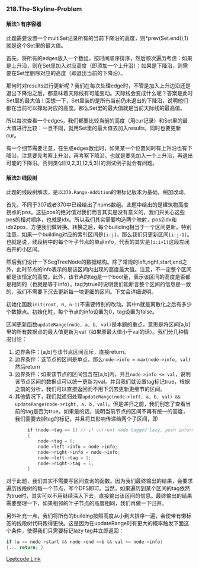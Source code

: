 ### 218.The-Skyline-Problem

#### 解法1:有序容器

此题需要设置一个multiSet记录所有的当前下降沿的高度，则*prev(Set.end(),1)就是这个Set里的最大值。

首先，将所有的edges放入一个数组，按时间顺序排序，然后顺次遍历考虑：如果是上升沿，则在Set里加入对应高度（即添加一个上升沿）；如果是下降沿，则需要在Set里删除对应的高度（即退出当前的下降沿）。

那何时对results进行更新呢？我们在每次处理edge时，不管是加入上升边沿还是退出下降沿之后，都意味着天际线有可能变动。天际线会变成什么呢？答案是此时Set里的最大值！回想一下，Set里装的是所有当前仍未退出的下降沿，说明他们都在当前可以撑起对应的高度。那么Set里的最大值就是当前天际线的最高值。

所以每次查看一个edges，我们都要比较当前的高度（用cur记录）和Set里的最大值进行比较：一旦不同，就用Set里的最大值去加入results，同时也要更新cur。

有一个细节需要注意，在生成edges数组时，如果某一个位置同时有上升沿也有下降沿，注意要先考察上升沿，再考察下降沿。也就是要先加入一个上升沿，再退出可能的下降沿。否则类似[[0,2,3],[2,5,3]]的测试例子就会有问题。

#### 解法2:线段树

此题的线段树解法，是以```370.Range-Addition```的懒标记版本为基础，稍加改动。

首先，不同于307或者370中已经给出了nums数组。此题中给出的是建筑物高度拐点的pos。这些pos的绝对值对我们而言其实是没有意义的，我们只关心这些pos的相对顺序，也就是idx。所以我们其实需要构造两个映射，pos2idx和idx2pos，方便我们做转换。转换之后，每个builiding相当于一个区间更新。特别注意，如果一个building对应的索引区间是```[i:j]```，那么我们只更新区间```[i:j-1]```。也就是说，线段树中的每个叶子节点的单点info，代表的其实是```[i:i+1)```这段左闭右开的小区间。

然后我们设计一下SegTreeNode的数据结构。除了常规的left,right,start,end之外，此时节点的info表示的是该区间内出现的高度最大值。注意，不一定整个区间都是该恒定的高度。此外，该节点的tag是一个bool量，表示该区间的高度是否都是相同的（也就是等于info）。tag为true时说明我们能断言整个区间的信息是一致的，我们不需要下沉去更新每一块更细的区间。下文会详细说明。

初始化函数```init(root, 0, n-1)```不需要特别的改动。其中n就是离散化之后有多少个数据点。初始化时，每个节点的info设置为0，tag设置为false。

区间更新函数```updateRange(node, a, b, val)```是本题的重点，意思是将区间[a,b]里的所有数据点的最大值更新为val（如果原最大值小于val的话）。我们分几种情况讨论：
1. 边界条件：[a,b]与该节点区间互斥，直接return。
2. 边界条件：该节点的区间是单点，那么```node->info = max(node->info, val)```然后return
3. 边界条件：如果该节点的区间包含在[a,b]内，并且```node->info <= val```，说明该节点区间的数据点可以统一更新为val。并且我们就设置tag标记true，根据之前的分析，我们可以直接返回而不用下沉去更新更细节的区间。
4. 其他情况下，我们就递归处理```updateRange(node->left, a, b, val) && updateRange(node->right, a, b, val)```。但是递归之前，我们别忘了查看当前的tag是否为true。如果是的话，说明当前节点的区间不再有统一的高度，我们需要去掉tag的标记，并且将其影响传递给两个子区间，即
```cpp
        if (node->tag == 1) // if current node tagged lazy, push information down
        {
            node->tag = 0;            
            node->left->info = node->info;
            node->right->info = node->info;
            node->left->tag = 1;
            node->right->tag = 1;            
        }   
```
对于此题，我们其实不需要写区间查询的函数。因为我们最终输出的结果，会要求遍历线段树的每一个节点，写个DFS即可。当然，如果遍历到某个区间的tag依然为true时，其实可以不用继续深入下去，直接输出该区间的信息。最终输出的结果需要整理一下，如果相邻的叶子节点的高度相同，我们再做一下归并。

另外补充一点，我们将所有的building按照高度从小到大排序一遍，会使带有懒标签的线段树代码跑得更快。这是因为在updateRange时有更大的概率触发下面这个条件，使得我们只需要标记lazy tag并立即返回：
```cpp
if (a <= node->start && node->end <=b && val >= node->info) 
{... return; }
```

[Leetcode Link](https://leetcode.com/problems/the-skyline-problem)
